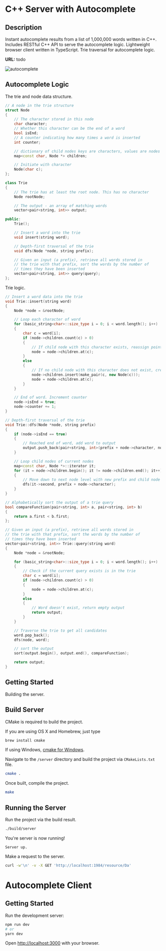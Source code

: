 # C++ Server with Autocomplete

## Description

Instant autocomplete results from a list of 1,000,000 words written in C++. Includes RESTful C++ API to serve the autocomplete logic. Lightweight browser client written in TypeScript. Trie traversal for autocomplete logic.

**URL:** todo

![autocomplete](https://media.giphy.com/media/1rvLZHdtUa7FvqHsYn/giphy.gif)

## Autocomplete Logic

The trie and node data structure.

```c++
// A node in the trie structure
struct Node
{
    // The character stored in this node
    char character;
    // Whether this character can be the end of a word
    bool isEnd;
    // A counter indicating how many times a word is inserted
    int counter;

    // dictionary of child nodes keys are characters, values are nodes
    map<const char, Node *> children;

    // Initiate with character
    Node(char c);
};

class Trie
{
    // The trie has at least the root node. This has no character
    Node rootNode;

    // The output - an array of matching words
    vector<pair<string, int>> output;

public:
    Trie();

    // Insert a word into the trie
    void insert(string word);

    // Depth-first traversal of the trie
    void dfs(Node *node, string prefix);

    // Given an input (a prefix), retrieve all words stored in
    // the trie with that prefix, sort the words by the number of
    // times they have been inserted
    vector<pair<string, int>> query(query);
};
```

Trie logic.

```c++
// Insert a word data into the trie
void Trie::insert(string word)
{
    Node *node = &rootNode;

    // Loop each character of word
    for (basic_string<char>::size_type i = 0; i < word.length(); i++)
    {
        char c = word[i];
        if (node->children.count(c) > 0)
        {
            // If child node with this character exists, reassign pointer to child node
            node = node->children.at(c);
        }
        else
        {
            // If no child node with this character does not exist, create new node and reassign pointer
            node->children.insert(make_pair(c, new Node(c)));
            node = node->children.at(c);
        }
    }

    // End of word. Increment counter
    node->isEnd = true;
    node->counter += 1;
}

// Depth-first traversal of the trie
void Trie::dfs(Node *node, string prefix)
{
    if (node->isEnd == true)
    {
        // Reached end of word, add word to output
        output.push_back(pair<string, int>(prefix + node->character, node->counter));
    }

    // Loop child nodes of current nodes
    map<const char, Node *>::iterator it;
    for (it = node->children.begin(); it != node->children.end(); it++)
    {
        // Move down to next node level with new prefix and child node's character
        dfs(it->second, prefix + node->character);
    }
}

// Alphabetically sort the output of a trie query
bool compareFunction(pair<string, int> a, pair<string, int> b)
{
    return a.first < b.first;
};

// Given an input (a prefix), retrieve all words stored in
// the trie with that prefix, sort the words by the number of
// times they have been inserted
vector<pair<string, int>> Trie::query(string word)
{
    Node *node = &rootNode;

    for (basic_string<char>::size_type i = 0; i < word.length(); i++)
    {
        // Check if the current query exists is in the trie
        char c = word[i];
        if (node->children.count(c) > 0)
        {
            node = node->children.at(c);
        }
        else
        {
            // Word doesn't exist, return empty output
            return output;
        }
    }

    // Traverse the trie to get all candidates
    word.pop_back();
    dfs(node, word);

    // sort the output
    sort(output.begin(), output.end(), compareFunction);

    return output;
}
```

## Getting Started

Building the server.

## Build Server

CMake is required to build the project.

If you are using OS X and Homebrew, just type

```bash
brew install cmake
```

If using Windows, [cmake for Windows](https://cmake.org/download/#latest).

Navigate to the `/server` directory and build the project via `CMakeLists.txt` file.

```bash
cmake .
```

Once built, compile the project.

```bash
make
```

## Running the Server

Run the project via the build result.

```bash
./build/server
```

You're server is now running!

```console
Server up.
```

Make a request to the server.

```bash
curl -w'\n' -v -X GET 'http://localhost:1984/resource/Da'
```

# Autocomplete Client

## Getting Started

Run the development server:

```bash
npm run dev
# or
yarn dev
```

Open [http://localhost:3000](http://localhost:3000) with your browser.
